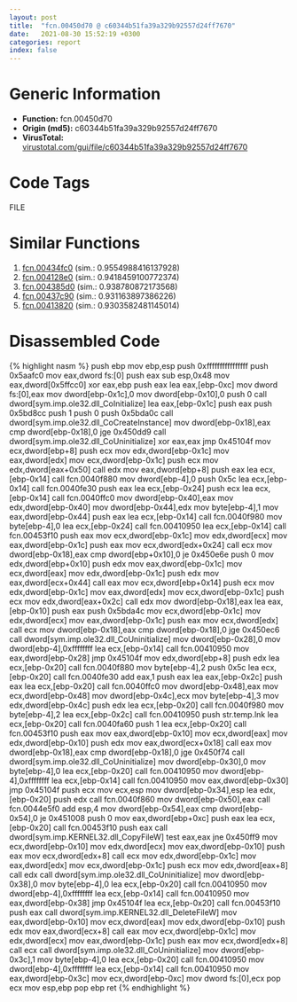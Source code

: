 ```yaml
---
layout: post
title:  "fcn.00450d70 @ c60344b51fa39a329b92557d24ff7670"
date:   2021-08-30 15:52:19 +0300
categories: report
index: false
---
```


# Generic Information
- **Function:** fcn.00450d70
- **Origin (md5):** c60344b51fa39a329b92557d24ff7670
- **VirusTotal:** [virustotal.com/gui/file/c60344b51fa39a329b92557d24ff7670][virustotal_ref]

# Code Tags
<span class="tag" id="FILE">FILE</span>


# Similar Functions

1. [fcn.00434fc0][similar_1_ref] (sim.: 0.9554988416137928)
2. [fcn.004128e0][similar_2_ref] (sim.: 0.9418459100772374)
3. [fcn.004385d0][similar_3_ref] (sim.: 0.938780872173568)
4. [fcn.00437c90][similar_4_ref] (sim.: 0.931163897386226)
5. [fcn.00413820][similar_5_ref] (sim.: 0.9303582481145014)


# Disassembled Code

{% highlight nasm %}
push ebp
mov ebp,esp
push 0xffffffffffffffff
push 0x5aafc0
mov eax,dword fs:[0]
push eax
sub esp,0x48
mov eax,dword[0x5ffcc0]
xor eax,ebp
push eax
lea eax,[ebp-0xc]
mov dword fs:[0],eax
mov dword[ebp-0x1c],0
mov dword[ebp-0x10],0
push 0
call dword[sym.imp.ole32.dll_CoInitialize]
lea eax,[ebp-0x1c]
push eax
push 0x5bd8cc
push 1
push 0
push 0x5bda0c
call dword[sym.imp.ole32.dll_CoCreateInstance]
mov dword[ebp-0x18],eax
cmp dword[ebp-0x18],0
jge 0x450dd9
call dword[sym.imp.ole32.dll_CoUninitialize]
xor eax,eax
jmp 0x45104f
mov ecx,dword[ebp+8]
push ecx
mov edx,dword[ebp-0x1c]
mov eax,dword[edx]
mov ecx,dword[ebp-0x1c]
push ecx
mov edx,dword[eax+0x50]
call edx
mov eax,dword[ebp+8]
push eax
lea ecx,[ebp-0x14]
call fcn.0040f880
mov dword[ebp-4],0
push 0x5c
lea ecx,[ebp-0x14]
call fcn.0040fe30
push eax
lea ecx,[ebp-0x24]
push ecx
lea ecx,[ebp-0x14]
call fcn.0040ffc0
mov dword[ebp-0x40],eax
mov edx,dword[ebp-0x40]
mov dword[ebp-0x44],edx
mov byte[ebp-4],1
mov eax,dword[ebp-0x44]
push eax
lea ecx,[ebp-0x14]
call fcn.0040f980
mov byte[ebp-4],0
lea ecx,[ebp-0x24]
call fcn.00410950
lea ecx,[ebp-0x14]
call fcn.00453f10
push eax
mov ecx,dword[ebp-0x1c]
mov edx,dword[ecx]
mov eax,dword[ebp-0x1c]
push eax
mov ecx,dword[edx+0x24]
call ecx
mov dword[ebp-0x18],eax
cmp dword[ebp+0x10],0
je 0x450e6e
push 0
mov edx,dword[ebp+0x10]
push edx
mov eax,dword[ebp-0x1c]
mov ecx,dword[eax]
mov edx,dword[ebp-0x1c]
push edx
mov eax,dword[ecx+0x44]
call eax
mov ecx,dword[ebp+0x14]
push ecx
mov edx,dword[ebp-0x1c]
mov eax,dword[edx]
mov ecx,dword[ebp-0x1c]
push ecx
mov edx,dword[eax+0x2c]
call edx
mov dword[ebp-0x18],eax
lea eax,[ebp-0x10]
push eax
push 0x5bda4c
mov ecx,dword[ebp-0x1c]
mov edx,dword[ecx]
mov eax,dword[ebp-0x1c]
push eax
mov ecx,dword[edx]
call ecx
mov dword[ebp-0x18],eax
cmp dword[ebp-0x18],0
jge 0x450ec6
call dword[sym.imp.ole32.dll_CoUninitialize]
mov dword[ebp-0x28],0
mov dword[ebp-4],0xffffffff
lea ecx,[ebp-0x14]
call fcn.00410950
mov eax,dword[ebp-0x28]
jmp 0x45104f
mov edx,dword[ebp+8]
push edx
lea ecx,[ebp-0x20]
call fcn.0040f880
mov byte[ebp-4],2
push 0x5c
lea ecx,[ebp-0x20]
call fcn.0040fe30
add eax,1
push eax
lea eax,[ebp-0x2c]
push eax
lea ecx,[ebp-0x20]
call fcn.0040ffc0
mov dword[ebp-0x48],eax
mov ecx,dword[ebp-0x48]
mov dword[ebp-0x4c],ecx
mov byte[ebp-4],3
mov edx,dword[ebp-0x4c]
push edx
lea ecx,[ebp-0x20]
call fcn.0040f980
mov byte[ebp-4],2
lea ecx,[ebp-0x2c]
call fcn.00410950
push str.temp.lnk
lea ecx,[ebp-0x20]
call fcn.0040fa60
push 1
lea ecx,[ebp-0x20]
call fcn.00453f10
push eax
mov eax,dword[ebp-0x10]
mov ecx,dword[eax]
mov edx,dword[ebp-0x10]
push edx
mov eax,dword[ecx+0x18]
call eax
mov dword[ebp-0x18],eax
cmp dword[ebp-0x18],0
jge 0x450f74
call dword[sym.imp.ole32.dll_CoUninitialize]
mov dword[ebp-0x30],0
mov byte[ebp-4],0
lea ecx,[ebp-0x20]
call fcn.00410950
mov dword[ebp-4],0xffffffff
lea ecx,[ebp-0x14]
call fcn.00410950
mov eax,dword[ebp-0x30]
jmp 0x45104f
push ecx
mov ecx,esp
mov dword[ebp-0x34],esp
lea edx,[ebp-0x20]
push edx
call fcn.0040f860
mov dword[ebp-0x50],eax
call fcn.0044e5f0
add esp,4
mov dword[ebp-0x54],eax
cmp dword[ebp-0x54],0
je 0x451008
push 0
mov eax,dword[ebp+0xc]
push eax
lea ecx,[ebp-0x20]
call fcn.00453f10
push eax
call dword[sym.imp.KERNEL32.dll_CopyFileW]
test eax,eax
jne 0x450ff9
mov ecx,dword[ebp-0x10]
mov edx,dword[ecx]
mov eax,dword[ebp-0x10]
push eax
mov ecx,dword[edx+8]
call ecx
mov edx,dword[ebp-0x1c]
mov eax,dword[edx]
mov ecx,dword[ebp-0x1c]
push ecx
mov edx,dword[eax+8]
call edx
call dword[sym.imp.ole32.dll_CoUninitialize]
mov dword[ebp-0x38],0
mov byte[ebp-4],0
lea ecx,[ebp-0x20]
call fcn.00410950
mov dword[ebp-4],0xffffffff
lea ecx,[ebp-0x14]
call fcn.00410950
mov eax,dword[ebp-0x38]
jmp 0x45104f
lea ecx,[ebp-0x20]
call fcn.00453f10
push eax
call dword[sym.imp.KERNEL32.dll_DeleteFileW]
mov eax,dword[ebp-0x10]
mov ecx,dword[eax]
mov edx,dword[ebp-0x10]
push edx
mov eax,dword[ecx+8]
call eax
mov ecx,dword[ebp-0x1c]
mov edx,dword[ecx]
mov eax,dword[ebp-0x1c]
push eax
mov ecx,dword[edx+8]
call ecx
call dword[sym.imp.ole32.dll_CoUninitialize]
mov dword[ebp-0x3c],1
mov byte[ebp-4],0
lea ecx,[ebp-0x20]
call fcn.00410950
mov dword[ebp-4],0xffffffff
lea ecx,[ebp-0x14]
call fcn.00410950
mov eax,dword[ebp-0x3c]
mov ecx,dword[ebp-0xc]
mov dword fs:[0],ecx
pop ecx
mov esp,ebp
pop ebp
ret
{% endhighlight %}


[similar_1_ref]: /report/fcn.00434fc0@279a61b1e76da49531f1f16fd1102a2d
[similar_2_ref]: /report/fcn.004128e0@279a61b1e76da49531f1f16fd1102a2d
[similar_3_ref]: /report/fcn.004385d0@279a61b1e76da49531f1f16fd1102a2d
[similar_4_ref]: /report/fcn.00437c90@279a61b1e76da49531f1f16fd1102a2d
[similar_5_ref]: /report/fcn.00413820@279a61b1e76da49531f1f16fd1102a2d
[virustotal_ref]: https://www.virustotal.com/gui/file/c60344b51fa39a329b92557d24ff7670